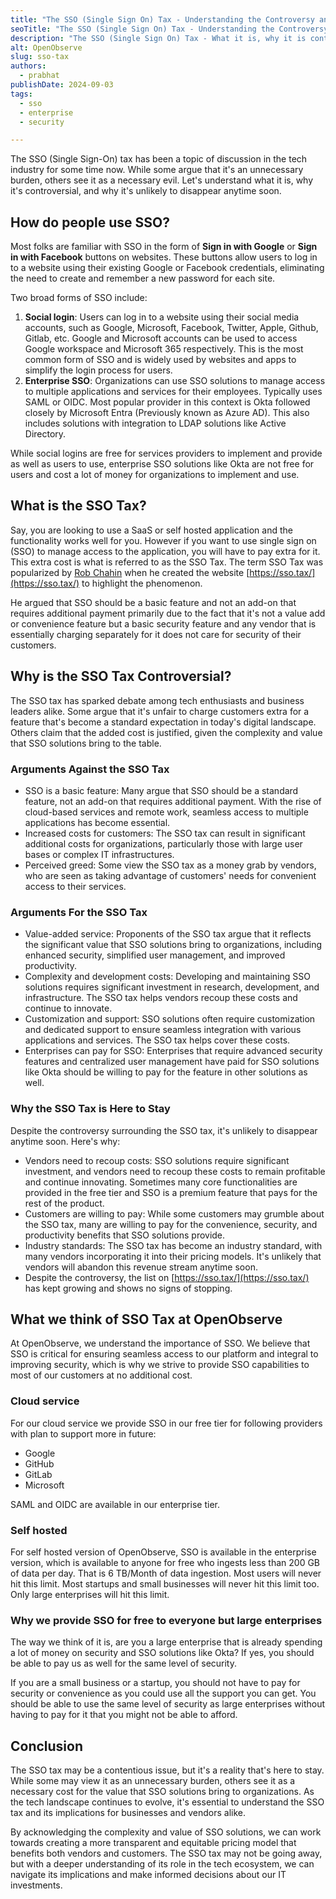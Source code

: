 ```yaml
---
title: "The SSO (Single Sign On) Tax - Understanding the Controversy and Why It is Here to Stay"
seoTitle: "The SSO (Single Sign On) Tax - Understanding the Controversy and Why It is Here to Stay"
description: "The SSO (Single Sign On) Tax - What it is, why it is controversial, and why it is here to stay."
alt: OpenObserve
slug: sso-tax
authors: 
  - prabhat
publishDate: 2024-09-03
tags:
  - sso
  - enterprise
  - security

---
```


The SSO (Single Sign-On) tax has been a topic of discussion in the tech industry for some time now. While some argue that it's an unnecessary burden, others see it as a necessary evil. Let's understand what it is, why it's controversial, and why it's unlikely to disappear anytime soon.

## How do people use SSO?

Most folks are familiar with SSO in the form of **Sign in with Google** or **Sign in with Facebook** buttons on websites. These buttons allow users to log in to a website using their existing Google or Facebook credentials, eliminating the need to create and remember a new password for each site. 

Two broad forms of SSO include:

1. **Social login**: Users can log in to a website using their social media accounts, such as Google, Microsoft, Facebook, Twitter, Apple, Github, Gitlab, etc. Google and Microsoft accounts can be used to access Google workspace and Microsoft 365 respectively. This is the most common form of SSO and is widely used by websites and apps to simplify the login process for users.
2. **Enterprise SSO**: Organizations can use SSO solutions to manage access to multiple applications and services for their employees. Typically uses SAML or OIDC. Most popular provider in this context is Okta followed closely by Microsoft Entra (Previously known as Azure AD). This also includes solutions with integration to LDAP solutions like Active Directory.

While social logins are free for services providers to implement and provide as well as users to use, enterprise SSO solutions like Okta are not free for users and cost a lot of money for organizations to implement and use.


## What is the SSO Tax?

Say, you are looking to use a SaaS or self hosted application and the functionality works well for you. However if you want to use single sign on (SSO) to manage access to the application, you will have to pay extra for it. This extra cost is what is referred to as the SSO Tax. The term SSO Tax was popularized by [Rob Chahin](https://github.com/robchahin) when he created the website [https://sso.tax/](https://sso.tax/) to highlight the phenomenon.

He argued that SSO should be a basic feature and not an add-on that requires additional payment primarily due to the fact that it's not a value add or convenience feature but a basic security feature and any vendor that is essentially charging separately for it does not care for security of their customers.

## Why is the SSO Tax Controversial?

The SSO tax has sparked debate among tech enthusiasts and business leaders alike. Some argue that it's unfair to charge customers extra for a feature that's become a standard expectation in today's digital landscape. Others claim that the added cost is justified, given the complexity and value that SSO solutions bring to the table.

### Arguments Against the SSO Tax

- SSO is a basic feature: Many argue that SSO should be a standard feature, not an add-on that requires additional payment. With the rise of cloud-based services and remote work, seamless access to multiple applications has become essential.
- Increased costs for customers: The SSO tax can result in significant additional costs for organizations, particularly those with large user bases or complex IT infrastructures.
- Perceived greed: Some view the SSO tax as a money grab by vendors, who are seen as taking advantage of customers' needs for convenient access to their services.

### Arguments For the SSO Tax

- Value-added service: Proponents of the SSO tax argue that it reflects the significant value that SSO solutions bring to organizations, including enhanced security, simplified user management, and improved productivity.
- Complexity and development costs: Developing and maintaining SSO solutions requires significant investment in research, development, and infrastructure. The SSO tax helps vendors recoup these costs and continue to innovate.
- Customization and support: SSO solutions often require customization and dedicated support to ensure seamless integration with various applications and services. The SSO tax helps cover these costs.
- Enterprises can pay for SSO: Enterprises that require advanced security features and centralized user management have paid for SSO solutions like Okta should be willing to pay for the feature in other solutions as well.

### Why the SSO Tax is Here to Stay

Despite the controversy surrounding the SSO tax, it's unlikely to disappear anytime soon. Here's why:
- Vendors need to recoup costs: SSO solutions require significant investment, and vendors need to recoup these costs to remain profitable and continue innovating. Sometimes many core functionalities are provided in the free tier and SSO is a premium feature that pays for the rest of the product.
- Customers are willing to pay: While some customers may grumble about the SSO tax, many are willing to pay for the convenience, security, and productivity benefits that SSO solutions provide.
- Industry standards: The SSO tax has become an industry standard, with many vendors incorporating it into their pricing models. It's unlikely that vendors will abandon this revenue stream anytime soon.
- Despite the controversy, the list on [https://sso.tax/](https://sso.tax/) has kept growing and shows no signs of stopping.

## What we think of SSO Tax at OpenObserve

At OpenObserve, we understand the importance of SSO. We believe that SSO is critical for ensuring seamless access to our platform and integral to improving security, which is why we strive to provide SSO capabilities to most of our customers at no additional cost. 

### Cloud service
For our cloud service we provide SSO in our free tier for following providers with plan to support more in future:

- Google
- GitHub
- GitLab
- Microsoft

SAML and OIDC are available in our enterprise tier.

### Self hosted

For self hosted version of OpenObserve, SSO is available in the enterprise version, which is available to anyone for free who ingests less than 200 GB of data per day. That is 6 TB/Month of data  ingestion. Most users will never hit this limit. Most startups and small businesses will never hit this limit too. Only large enterprises will hit this limit.

### Why we provide SSO for free to everyone but large enterprises

The way we think of it is, are you a large enterprise that is already spending a lot of money on security and SSO solutions like Okta? If yes, you should be able to pay us as well for the same level of security. 

If you are a small business or a startup, you should not have to pay for security or convenience as you could use all the support you can get. You should be able to use the same level of security as large enterprises without having to pay for it that you might not be able to afford. 


## Conclusion

The SSO tax may be a contentious issue, but it's a reality that's here to stay. While some may view it as an unnecessary burden, others see it as a necessary cost for the value that SSO solutions bring to organizations. As the tech landscape continues to evolve, it's essential to understand the SSO tax and its implications for businesses and vendors alike.

By acknowledging the complexity and value of SSO solutions, we can work towards creating a more transparent and equitable pricing model that benefits both vendors and customers. The SSO tax may not be going away, but with a deeper understanding of its role in the tech ecosystem, we can navigate its implications and make informed decisions about our IT investments.
